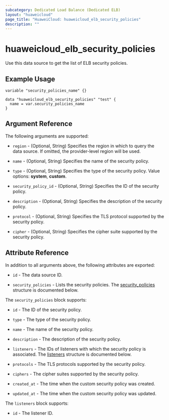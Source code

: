 ```yaml
---
subcategory: Dedicated Load Balance (Dedicated ELB)
layout: "huaweicloud"
page_title: "HuaweiCloud: huaweicloud_elb_security_policies"
description: ""
---
```


# huaweicloud_elb_security_policies

Use this data source to get the list of ELB security policies.

## Example Usage

```hcl
variable "security_policies_name" {}

data "huaweicloud_elb_security_policies" "test" {
  name = var.security_policies_name
}
```

## Argument Reference

The following arguments are supported:

* `region` - (Optional, String) Specifies the region in which to query the data source.
  If omitted, the provider-level region will be used.

* `name` - (Optional, String) Specifies the name of the security policy.

* `type` - (Optional, String) Specifies the type of the security policy. Value options: **system**, **custom**.

* `security_policy_id` - (Optional, String) Specifies the ID of the security policy.

* `description` - (Optional, String) Specifies the description of the security policy.

* `protocol` - (Optional, String) Specifies the TLS protocol supported by the security policy.

* `cipher` - (Optional, String) Specifies the cipher suite supported by the security policy.

## Attribute Reference

In addition to all arguments above, the following attributes are exported:

* `id` - The data source ID.

* `security_policies` - Lists the security policies.
  The [security_policies](#Elb_security_policies) structure is documented below.

<a name="Elb_security_policies"></a>
The `security_policies` block supports:

* `id` - The ID of the security policy.

* `type` - The type of the security policy.

* `name` - The name of the security policy.

* `description` - The description of the security policy.

* `listeners` - The IDs of listeners with which the security policy is associated.
  The [listeners](#Elb_security_policy_listeners) structure is documented below.

* `protocols` - The TLS protocols supported by the security policy.

* `ciphers` - The cipher suites supported by the security policy.

* `created_at` - The time when the custom security policy was created.

* `updated_at` - The time when the custom security policy was updated.

<a name="Elb_security_policy_listeners"></a>
The `listeners` block supports:

* `id` - The listener ID.

